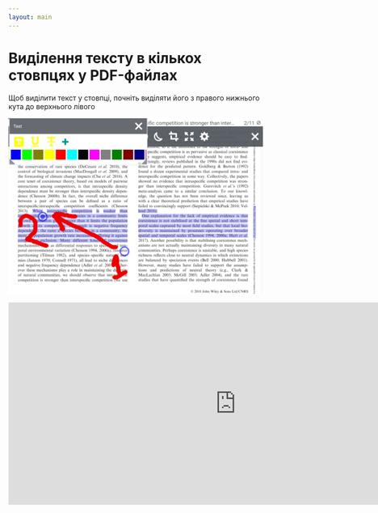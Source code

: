 ```yaml
---
layout: main
---
```


# Виділення тексту в кількох стовпцях у PDF-файлах

Щоб виділити текст у стовпці, почніть виділяти його з правого нижнього кута до верхнього лівого

![Column selectio in PDF](1.png)

<iframe width="900" height="400" src="https://www.youtube.com/embed/Bdj3Z86uO38" title="Librera. Select text in columns in PDF files/ Виділення тексту в колонках. Лібрера" frameborder="0" allow="accelerometer; autoplay; clipboard-write; encrypted-media; gyroscope; picture-in-picture; web-share" allowfullscreen></iframe>


